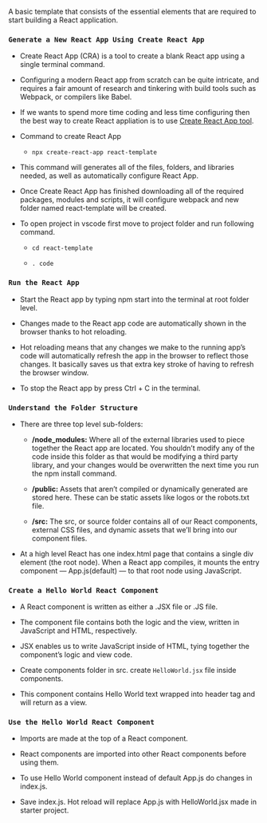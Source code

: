A basic template that consists of the essential elements that are required to start building a React application.

### `Generate a New React App Using Create React App`
+   Create React App (CRA) is a tool to create a blank React app using a single terminal command.

+   Configuring a modern React app from scratch can be quite intricate, and requires a fair amount of research and tinkering with build tools such     as Webpack, or compilers like Babel.

+   If we wants to spend more time coding and less time configuring then the best way to create React appliation is to use [Create React App tool](https://github.com/facebook/create-react-app).

+   Command to create React App
    +   `npx create-react-app react-template`    
    
+   This command will generates  all of the files, folders, and libraries needed, as well as automatically configure React App.


+   Once Create React App has finished downloading all of the required packages, modules and scripts, it will configure webpack and new folder      named react-template will be created.

+   To open project in vscode first move to project folder and run following command.
    +   `cd react-template`
    
    +   `. code `
    
### `Run the React App`
+   Start the React app by typing npm start into the terminal at root folder level.

+   Changes made to the React app code are automatically shown in the browser thanks to hot reloading.

+   Hot reloading means that any changes we make to the running app’s code will automatically refresh the app in the browser to reflect those     changes. It basically saves us that extra key stroke of having to refresh the browser window.

+   To stop the React app by press Ctrl + C in the terminal.
 
### `Understand the Folder Structure`
+   There are three top level sub-folders:
    +   __/node_modules:__ Where all of the external libraries used to piece together the React app are located. You shouldn’t modify any of the code inside this folder as that would be modifying a third party library, and your changes would be overwritten the next time you run the npm install command.
    
    +   __/public:__ Assets that aren’t compiled or dynamically generated are stored here. These can be static assets like logos or the robots.txt  file.
    
    +   __/src:__  The src, or source folder contains all of our React components, external CSS files, and dynamic assets that we’ll bring into our component files.
    
+   At a high level React has one index.html page that contains a single div element (the root node). When a React app compiles, it mounts the entry component — App.js(default) — to that root node using JavaScript.

### `Create a Hello World React Component`
+   A React component is written as either a .JSX file or .JS file.

+   The component file contains both the logic and the view, written in JavaScript and HTML, respectively.

+   JSX enables us to write JavaScript inside of HTML, tying together the component’s logic and view code.

+   Create components folder in src. create `HelloWorld.jsx` file inside components.

+   This component contains Hello World text wrapped into header tag  and will return as a view.

### `Use the Hello World React Component`
+   Imports are made at the top of a React component.

+   React components are imported into other React components before using them.

+   To use Hello World component instead of default App.js do changes in index.js.

+   Save index.js. Hot reload will replace App.js with HelloWorld.jsx made in starter project.
